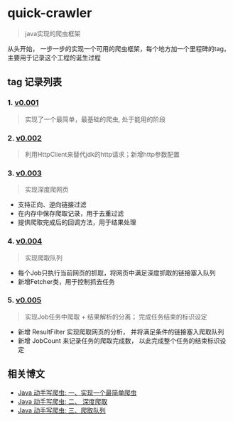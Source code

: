 # quick-crawler
> java实现的爬虫框架

从头开始， 一步一步的实现一个可用的爬虫框架，每个地方加一个里程碑的tag，主要用于记录这个工程的诞生过程



## tag 记录列表

### 1. [v0.001](https://github.com/liuyueyi/quick-crawler/releases/tag/v0.001)

> 实现了一个最简单，最基础的爬虫, 处于能用的阶段


### 2. [v0.002](https://github.com/liuyueyi/quick-crawler/releases/tag/v0.002)

> 利用HttpClient来替代jdk的http请求；新增http参数配置


### 3. [v0.003](https://github.com/liuyueyi/quick-crawler/releases/tag/v0.003)

> 实现深度爬网页

- 支持正向、逆向链接过滤
- 在内存中保存爬取记录，用于去重过滤
- 提供爬取完成后的回调方法，用于结果处理


### 4. [v0.004](https://github.com/liuyueyi/quick-crawler/releases/tag/v0.004)

> 实现爬取队列

- 每个Job只执行当前网页的抓取，将网页中满足深度抓取的链接塞入队列
- 新增Fetcher类，用于控制抓去任务


### 5. [v0.005](https://github.com/liuyueyi/quick-crawler/releases/tag/v0.005)

> 实现Job任务中爬取 + 结果解析的分离； 完成任务结束的标识设定

- 新增 ResultFilter 实现爬取网页的分析， 并将满足条件的链接塞入爬取队列
- 新增 JobCount 来记录任务的爬取完成数， 以此完成整个任务的结束标识设定


## 相关博文

- [Java 动手写爬虫: 一、实现一个最简单爬虫](http://zbang.online:8080/articles/2017/07/05/1499239054423.html)
- [Java 动手写爬虫: 二、 深度爬取](http://zbang.online:8080/articles/2017/07/05/1499239349163.html)
- [Java 动手写爬虫: 三、爬取队列](http://zbang.online:8080/articles/2017/07/07/1499401540323.html)
